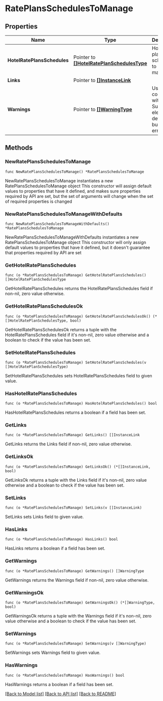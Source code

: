# RatePlansSchedulesToManage

## Properties

Name | Type | Description | Notes
------------ | ------------- | ------------- | -------------
**HotelRatePlansSchedules** | Pointer to [**[]HotelRatePlanSchedulesType**](HotelRatePlanSchedulesType.md) | Hotel rate plan schedules to be managed. | [optional] 
**Links** | Pointer to [**[]InstanceLink**](InstanceLink.md) |  | [optional] 
**Warnings** | Pointer to [**[]WarningType**](WarningType.md) | Used in conjunction with the Success element to define a business error. | [optional] 

## Methods

### NewRatePlansSchedulesToManage

`func NewRatePlansSchedulesToManage() *RatePlansSchedulesToManage`

NewRatePlansSchedulesToManage instantiates a new RatePlansSchedulesToManage object
This constructor will assign default values to properties that have it defined,
and makes sure properties required by API are set, but the set of arguments
will change when the set of required properties is changed

### NewRatePlansSchedulesToManageWithDefaults

`func NewRatePlansSchedulesToManageWithDefaults() *RatePlansSchedulesToManage`

NewRatePlansSchedulesToManageWithDefaults instantiates a new RatePlansSchedulesToManage object
This constructor will only assign default values to properties that have it defined,
but it doesn't guarantee that properties required by API are set

### GetHotelRatePlansSchedules

`func (o *RatePlansSchedulesToManage) GetHotelRatePlansSchedules() []HotelRatePlanSchedulesType`

GetHotelRatePlansSchedules returns the HotelRatePlansSchedules field if non-nil, zero value otherwise.

### GetHotelRatePlansSchedulesOk

`func (o *RatePlansSchedulesToManage) GetHotelRatePlansSchedulesOk() (*[]HotelRatePlanSchedulesType, bool)`

GetHotelRatePlansSchedulesOk returns a tuple with the HotelRatePlansSchedules field if it's non-nil, zero value otherwise
and a boolean to check if the value has been set.

### SetHotelRatePlansSchedules

`func (o *RatePlansSchedulesToManage) SetHotelRatePlansSchedules(v []HotelRatePlanSchedulesType)`

SetHotelRatePlansSchedules sets HotelRatePlansSchedules field to given value.

### HasHotelRatePlansSchedules

`func (o *RatePlansSchedulesToManage) HasHotelRatePlansSchedules() bool`

HasHotelRatePlansSchedules returns a boolean if a field has been set.

### GetLinks

`func (o *RatePlansSchedulesToManage) GetLinks() []InstanceLink`

GetLinks returns the Links field if non-nil, zero value otherwise.

### GetLinksOk

`func (o *RatePlansSchedulesToManage) GetLinksOk() (*[]InstanceLink, bool)`

GetLinksOk returns a tuple with the Links field if it's non-nil, zero value otherwise
and a boolean to check if the value has been set.

### SetLinks

`func (o *RatePlansSchedulesToManage) SetLinks(v []InstanceLink)`

SetLinks sets Links field to given value.

### HasLinks

`func (o *RatePlansSchedulesToManage) HasLinks() bool`

HasLinks returns a boolean if a field has been set.

### GetWarnings

`func (o *RatePlansSchedulesToManage) GetWarnings() []WarningType`

GetWarnings returns the Warnings field if non-nil, zero value otherwise.

### GetWarningsOk

`func (o *RatePlansSchedulesToManage) GetWarningsOk() (*[]WarningType, bool)`

GetWarningsOk returns a tuple with the Warnings field if it's non-nil, zero value otherwise
and a boolean to check if the value has been set.

### SetWarnings

`func (o *RatePlansSchedulesToManage) SetWarnings(v []WarningType)`

SetWarnings sets Warnings field to given value.

### HasWarnings

`func (o *RatePlansSchedulesToManage) HasWarnings() bool`

HasWarnings returns a boolean if a field has been set.


[[Back to Model list]](../README.md#documentation-for-models) [[Back to API list]](../README.md#documentation-for-api-endpoints) [[Back to README]](../README.md)



